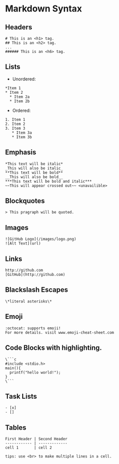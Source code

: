 # Markdown Syntax

## Headers
```
# This is an <h1> tag.
## This is an <h2> tag.
...
###### This is an <h6> tag.
```

## Lists
* Unordered:
```
*Item 1
* Item 2
  * Item 2a
  * Item 2b
```
* Ordered:
```
1. Item 1
2. Item 2
3. Item 3
   * Item 3a
   * Item 3b
```

## Emphasis
```
*This text will be italic*
_This will also be italic_
**This text will be bold**
__This will also be bold__
***This text will be bold and italic***
~~This will appear crossed out~~ <unavailible>
```

## Blockquotes
```
> This pragraph will be quoted.
```

## Images
```
![GitHub Logo](/images/logo.png)
![Alt Text](url)
```

## Links
```
http://github.com
[GitHub](http://github.com)
```

## Blackslash Escapes
```
\*literal asterisks\*
```

## Emoji
```
:octocat: supports emoji!
For more details. visit www.emoji-cheat-sheet.com
```

## Code Blocks with highlighting.
```
\```c
#include <stdio.h>
main(){
  printf("hello world!");
}
\```
```

## Task Lists
```
- [x]
- []
```

## Tables
```
First Header | Second Header
------------ | -------------
cell 1       | cell 2

tips: use <br> to make multiple lines in a cell.
```
